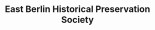 ---
layout: repo
title: "East Berlin Historical Preservation Society"
id: 13874
permalink: repos/13874/
---